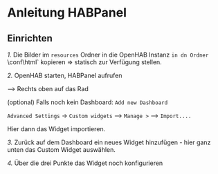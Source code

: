 # Anleitung HABPanel

## Einrichten

*1.* Die Bilder im `resources` Ordner in die OpenHAB Instanz `in dn Ordner `\conf\html` kopieren => statisch zur Verfügung stellen.

*2.* OpenHAB starten, HABPanel aufrufen

--> Rechts oben auf das Rad

(optional) Falls noch kein Dashboard:   `Add new Dashboard`

`Advanced Settings` -> `Custom widgets` --> `Manage >` --> `Import....`

Hier dann das Widget importieren.

*3.* Zurück auf dem Dashboard ein neues Widget hinzufügen - hier ganz unten das Custom Widget auswählen.

*4.* Über die drei Punkte das Widget noch konfigurieren
